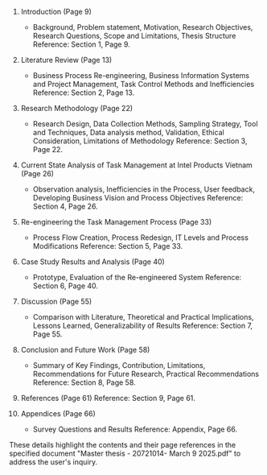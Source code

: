 1. Introduction (Page 9)
   - Background, Problem statement, Motivation, Research Objectives, Research Questions, Scope and Limitations, Thesis Structure 
   Reference: Section 1, Page 9.

2. Literature Review (Page 13)
   - Business Process Re-engineering, Business Information Systems and Project Management, Task Control Methods and Inefficiencies
   Reference: Section 2, Page 13.

3. Research Methodology (Page 22)
   - Research Design, Data Collection Methods, Sampling Strategy, Tool and Techniques, Data analysis method, Validation, Ethical Consideration, Limitations of Methodology
   Reference: Section 3, Page 22.

4. Current State Analysis of Task Management at Intel Products Vietnam (Page 26)
   - Observation analysis, Inefficiencies in the Process, User feedback, Developing Business Vision and Process Objectives
   Reference: Section 4, Page 26.

5. Re-engineering the Task Management Process (Page 33)
   - Process Flow Creation, Process Redesign, IT Levels and Process Modifications
   Reference: Section 5, Page 33.

6. Case Study Results and Analysis (Page 40)
   - Prototype, Evaluation of the Re-engineered System
   Reference: Section 6, Page 40.

7. Discussion (Page 55)
   - Comparison with Literature, Theoretical and Practical Implications, Lessons Learned, Generalizability of Results
   Reference: Section 7, Page 55.

8. Conclusion and Future Work (Page 58)
   - Summary of Key Findings, Contribution, Limitations, Recommendations for Future Research, Practical Recommendations
   Reference: Section 8, Page 58.

9. References (Page 61)
   Reference: Section 9, Page 61.

10. Appendices (Page 66)
    - Survey Questions and Results
    Reference: Appendix, Page 66.

These details highlight the contents and their page references in the specified document "Master thesis - 20721014- March 9 2025.pdf" to address the user's inquiry.